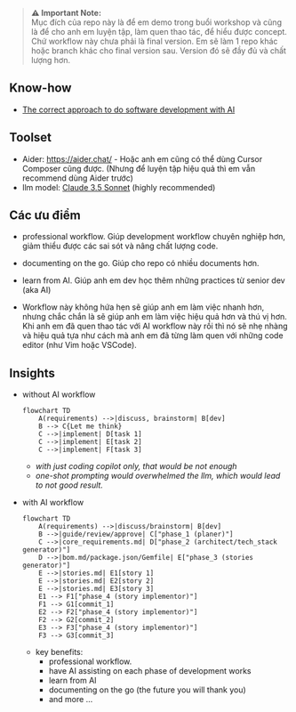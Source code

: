 
> **⚠️ Important Note:**  
> Mục đích của repo này là để em demo trong buổi workshop và cũng là để cho anh em luyện tập, làm quen thao tác, để hiểu được concept.  
> Chứ workflow này chưa phải là final version. Em sẽ làm 1 repo khác hoặc branch khác cho final version sau. Version đó sẽ đầy đủ và chất lượng hơn.

## Know-how

* [The correct approach to do software development with AI](https://mm.tt/app/map/3491464465?t=VSDMUwppGh)

## Toolset

* Aider: https://aider.chat/ - Hoặc anh em cũng có thể dùng Cursor Composer cũng được. (Nhưng để luyện tập hiệu quả thì em vẫn recommend dùng Aider trước)
* llm model: [Claude 3.5 Sonnet](https://www.anthropic.com/news/claude-3-5-sonnet) (highly recommended)

## Các ưu điểm

* professional workflow. Giúp development workflow chuyên nghiệp hơn, giảm thiểu được các sai sót và nâng chất lượng code.
* documenting on the go. Giúp cho repo có nhiều documents hơn.
* learn from AI. Giúp anh em dev học thêm những practices từ senior dev (aka AI)

* Workflow này không hứa hẹn sẽ giúp anh em làm việc nhanh hơn, nhưng chắc chắn là sẽ giúp anh em làm việc hiệu quả hơn và thú vị hơn. Khi anh em đã quen thao tác với AI workflow này rồi thì nó sẽ nhẹ nhàng và hiệu quả tựa như cách mà anh em đã từng làm quen với những code editor (như Vim hoặc VSCode).

## Insights

* without AI workflow

  ```mermaid
  flowchart TD
      A(requirements) -->|discuss, brainstorm| B[dev]
      B --> C{Let me think}
      C -->|implement| D[task 1]
      C -->|implement| E[task 2]
      C -->|implement| F[task 3]
  ```

  * *with just coding copilot only, that would be not enough*
  * *one-shot prompting would overwhelmed the llm, which would lead to not good result.*

* with AI workflow

  ```mermaid
  flowchart TD
      A(requirements) -->|discuss/brainstorm| B[dev]
      B -->|guide/review/approve| C["phase_1 (planer)"]
      C -->|core_requirements.md| D["phase_2 (architect/tech_stack generator)"]
      D -->|bom.md/package.json/Gemfile| E["phase_3 (stories generator)"]
      E -->|stories.md| E1[story 1]
      E -->|stories.md| E2[story 2]
      E -->|stories.md| E3[story 3]
      E1 --> F1["phase_4 (story implementor)"]
      F1 --> G1[commit_1]
      E2 --> F2["phase_4 (story implementor)"]
      F2 --> G2[commit_2]
      E3 --> F3["phase_4 (story implementor)"]
      F3 --> G3[commit_3]
  ```

  * key benefits:
    * professional workflow.
    * have AI assisting on each phase of development works
    * learn from AI
    * documenting on the go (the future you will thank you)
    * and more …
